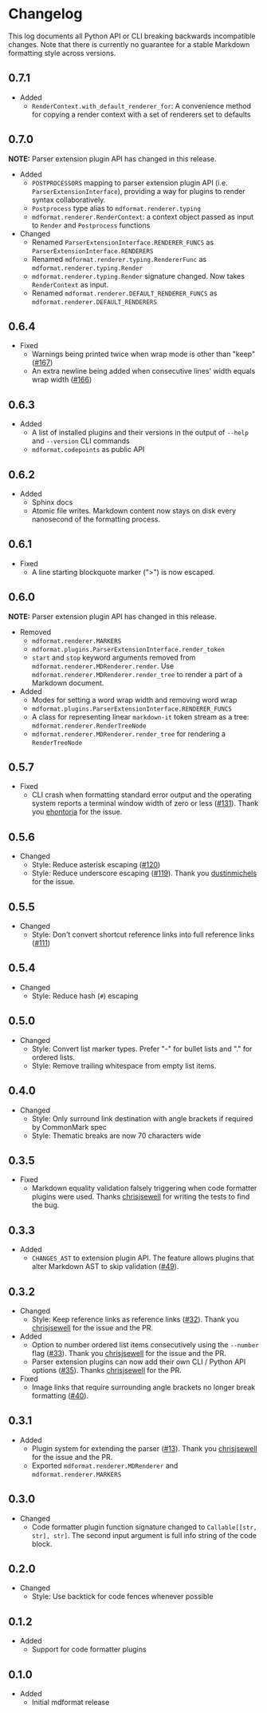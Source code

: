 # Changelog

This log documents all Python API or CLI breaking backwards incompatible changes.
Note that there is currently no guarantee for a stable Markdown formatting style across versions.

## 0.7.1

- Added
  - `RenderContext.with_default_renderer_for`:
    A convenience method for copying a render context with a set of renderers set to defaults

## 0.7.0

**NOTE:** Parser extension plugin API has changed in this release.

- Added
  - `POSTPROCESSORS` mapping to parser extension plugin API (i.e. `ParserExtensionInterface`),
    providing a way for plugins to render syntax collaboratively.
  - `Postprocess` type alias to `mdformat.renderer.typing`
  - `mdformat.renderer.RenderContext`: a context object passed as input to `Render` and `Postprocess` functions
- Changed
  - Renamed `ParserExtensionInterface.RENDERER_FUNCS` as `ParserExtensionInterface.RENDERERS`
  - Renamed `mdformat.renderer.typing.RendererFunc` as `mdformat.renderer.typing.Render`
  - `mdformat.renderer.typing.Render` signature changed. Now takes `RenderContext` as input.
  - Renamed `mdformat.renderer.DEFAULT_RENDERER_FUNCS` as `mdformat.renderer.DEFAULT_RENDERERS`

## 0.6.4

- Fixed
  - Warnings being printed twice when wrap mode is other than "keep"
    ([#167](https://github.com/executablebooks/mdformat/pull/167))
  - An extra newline being added when consecutive lines' width equals wrap width
    ([#166](https://github.com/executablebooks/mdformat/pull/166))

## 0.6.3

- Added
  - A list of installed plugins and their versions in the output of `--help` and `--version` CLI commands
  - `mdformat.codepoints` as public API

## 0.6.2

- Added
  - Sphinx docs
  - Atomic file writes.
    Markdown content now stays on disk every nanosecond of the formatting process.

## 0.6.1

- Fixed
  - A line starting blockquote marker (">") is now escaped.

## 0.6.0

**NOTE:** Parser extension plugin API has changed in this release.

- Removed
  - `mdformat.renderer.MARKERS`
  - `mdformat.plugins.ParserExtensionInterface.render_token`
  - `start` and `stop` keyword arguments removed from `mdformat.renderer.MDRenderer.render`.
    Use `mdformat.renderer.MDRenderer.render_tree` to render a part of a Markdown document.
- Added
  - Modes for setting a word wrap width and removing word wrap
  - `mdformat.plugins.ParserExtensionInterface.RENDERER_FUNCS`
  - A class for representing linear `markdown-it` token stream as a tree: `mdformat.renderer.RenderTreeNode`
  - `mdformat.renderer.MDRenderer.render_tree` for rendering a `RenderTreeNode`

## 0.5.7

- Fixed
  - CLI crash when formatting standard error output and the operating system reports a terminal window width of zero or less
    ([#131](https://github.com/executablebooks/mdformat/issues/131)).
    Thank you [ehontoria](https://github.com/ehontoria) for the issue.

## 0.5.6

- Changed
  - Style: Reduce asterisk escaping
    ([#120](https://github.com/executablebooks/mdformat/issues/120))
  - Style: Reduce underscore escaping
    ([#119](https://github.com/executablebooks/mdformat/issues/119)).
    Thank you [dustinmichels](https://github.com/dustinmichels) for the issue.

## 0.5.5

- Changed
  - Style: Don't convert shortcut reference links into full reference links
    ([#111](https://github.com/executablebooks/mdformat/issues/111))

## 0.5.4

- Changed
  - Style: Reduce hash (`#`) escaping

## 0.5.0

- Changed
  - Style: Convert list marker types.
    Prefer "-" for bullet lists and "." for ordered lists.
  - Style: Remove trailing whitespace from empty list items.

## 0.4.0

- Changed
  - Style: Only surround link destination with angle brackets if required by CommonMark spec
  - Style: Thematic breaks are now 70 characters wide

## 0.3.5

- Fixed
  - Markdown equality validation falsely triggering when code formatter plugins were used.
    Thanks [chrisjsewell](https://github.com/chrisjsewell) for writing the tests to find the bug.

## 0.3.3

- Added
  - `CHANGES_AST` to extension plugin API.
    The feature allows plugins that alter Markdown AST to skip validation
    ([#49](https://github.com/executablebooks/mdformat/pull/49)).

## 0.3.2

- Changed
  - Style: Keep reference links as reference links ([#32](https://github.com/executablebooks/mdformat/issues/32)).
    Thank you [chrisjsewell](https://github.com/chrisjsewell) for the issue and the PR.
- Added
  - Option to number ordered list items consecutively using the `--number` flag ([#33](https://github.com/executablebooks/mdformat/issues/33)).
    Thank you [chrisjsewell](https://github.com/chrisjsewell) for the issue and the PR.
  - Parser extension plugins can now add their own CLI / Python API options ([#35](https://github.com/executablebooks/mdformat/pull/35)).
    Thanks [chrisjsewell](https://github.com/chrisjsewell) for the PR.
- Fixed
  - Image links that require surrounding angle brackets no longer break formatting ([#40](https://github.com/executablebooks/mdformat/issues/40)).

## 0.3.1

- Added
  - Plugin system for extending the parser ([#13](https://github.com/executablebooks/mdformat/issues/13)).
    Thank you [chrisjsewell](https://github.com/chrisjsewell) for the issue and the PR.
  - Exported `mdformat.renderer.MDRenderer` and `mdformat.renderer.MARKERS`

## 0.3.0

- Changed
  - Code formatter plugin function signature changed to `Callable[[str, str], str]`.
    The second input argument is full info string of the code block.

## 0.2.0

- Changed
  - Style: Use backtick for code fences whenever possible

## 0.1.2

- Added
  - Support for code formatter plugins

## 0.1.0

- Added
  - Initial mdformat release
